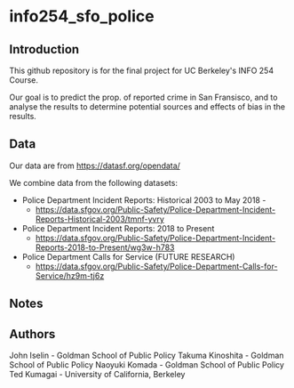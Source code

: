 # info254_sfo_police

## Introduction

This github repository is for the final project for UC Berkeley's INFO 254 Course.

Our goal is to predict the prop. of reported crime in San Fransisco, and to analyse the results to determine potential sources and effects of bias in the results. 

## Data

Our data are from https://datasf.org/opendata/

We combine data from the following datasets:

* Police Department Incident Reports: Historical 2003 to May 2018 -
    * https://data.sfgov.org/Public-Safety/Police-Department-Incident-Reports-Historical-2003/tmnf-yvry
* Police Department Incident Reports: 2018 to Present
    * https://data.sfgov.org/Public-Safety/Police-Department-Incident-Reports-2018-to-Present/wg3w-h783
* Police Department Calls for Service (FUTURE RESEARCH)
    * https://data.sfgov.org/Public-Safety/Police-Department-Calls-for-Service/hz9m-tj6z

## Notes


## Authors 
John Iselin - Goldman School of Public Policy 
Takuma Kinoshita - Goldman School of Public Policy 
Naoyuki Komada - Goldman School of Public Policy 
Ted Kumagai - University of California, Berkeley
